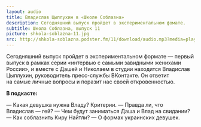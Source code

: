 ```yaml
---
layout: audio
title: Владислав Цыплухин в «Школе Соблазна»
description: Сегодняшний выпуск пройдет в экспериментальном фомате.
subtitle: Школа Соблазна, выпуск 11
picture: shkola-soblazna-11.jpg
src: http://shkola-soblazna.podster.fm/11/download/audio.mp3?media=player
---
```


Сегодняшний выпуск пройдет в экспериментальном формате — первый выпуск в рамках серии «интервью с самыми завидными женихами России», и вместе с Дашей и Николаем в студии находится Владислав Цыплухин, руководитель пресс-службы ВКонтакте. Он ответит на самые личные вопросы и поразит нас своей откровенностью.

**В подкасте:**

— Какая девушка нужна Владу? Критерии.
— Правда ли, что Владислав — гей?
— Чем будут заниматься Даша и Влад на свидании?
— Как соблазнить Киру Найтли?
— О формах украинских девушек.
